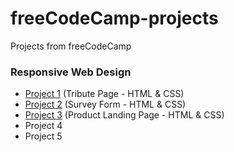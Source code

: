 # freeCodeCamp-projects
Projects from freeCodeCamp

### Responsive Web Design
- [Project 1](https://chiarastef.github.io/freeCodeCamp-projects/responsive-web-design/project-1/) (Tribute Page - HTML & CSS)
- [Project 2](https://chiarastef.github.io/freeCodeCamp-projects/responsive-web-design/project-2/) (Survey Form - HTML & CSS)
- [Project 3](https://chiarastef.github.io/freeCodeCamp-projects/responsive-web-design/project-3/) (Product Landing Page - HTML & CSS)
- Project 4
- Project 5
